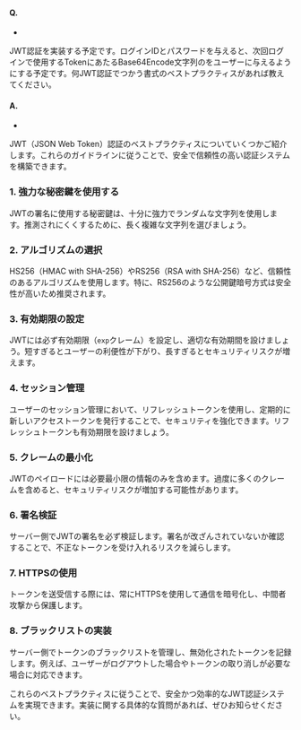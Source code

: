 #### Q.
- 
JWT認証を実装する予定です。ログインIDとパスワードを与えると、次回ログインで使用するTokenにあたるBase64Encode文字列のをユーザーに与えるようにする予定です。何JWT認証でつかう書式のベストプラクティスがあれば教えてください。
#### A.
- 
JWT（JSON Web Token）認証のベストプラクティスについていくつかご紹介します。これらのガイドラインに従うことで、安全で信頼性の高い認証システムを構築できます。

### 1. 強力な秘密鍵を使用する
JWTの署名に使用する秘密鍵は、十分に強力でランダムな文字列を使用します。推測されにくくするために、長く複雑な文字列を選びましょう。

### 2. アルゴリズムの選択
HS256（HMAC with SHA-256）やRS256（RSA with SHA-256）など、信頼性のあるアルゴリズムを使用します。特に、RS256のような公開鍵暗号方式は安全性が高いため推奨されます。

### 3. 有効期限の設定
JWTには必ず有効期限（`exp`クレーム）を設定し、適切な有効期間を設けましょう。短すぎるとユーザーの利便性が下がり、長すぎるとセキュリティリスクが増えます。

### 4. セッション管理
ユーザーのセッション管理において、リフレッシュトークンを使用し、定期的に新しいアクセストークンを発行することで、セキュリティを強化できます。リフレッシュトークンも有効期限を設けましょう。

### 5. クレームの最小化
JWTのペイロードには必要最小限の情報のみを含めます。過度に多くのクレームを含めると、セキュリティリスクが増加する可能性があります。

### 6. 署名検証
サーバー側でJWTの署名を必ず検証します。署名が改ざんされていないか確認することで、不正なトークンを受け入れるリスクを減らします。

### 7. HTTPSの使用
トークンを送受信する際には、常にHTTPSを使用して通信を暗号化し、中間者攻撃から保護します。

### 8. ブラックリストの実装
サーバー側でトークンのブラックリストを管理し、無効化されたトークンを記録します。例えば、ユーザーがログアウトした場合やトークンの取り消しが必要な場合に対応できます。

これらのベストプラクティスに従うことで、安全かつ効率的なJWT認証システムを実現できます。実装に関する具体的な質問があれば、ぜひお知らせください。
